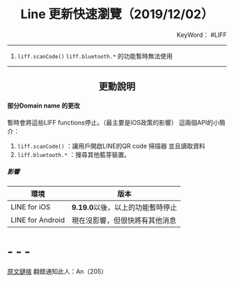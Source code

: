 # <center>Line 更新快速瀏覽（2019/12/02）</center> 
<p align="right">KeyWord： #LIFF </p>

- - -
1. `liff.scanCode()`  `liff.bluetooth.*`  的功能暫時無法使用

- - -
## <center>更動說明</center>
#### 部分Domain name 的更改
暫時會將這些LIFF functions停止。（最主要是IOS政策的影響）
這兩個API的小簡介：
1. `liff.scanCode()`  ：讓用戶開啟LINE的QR code 掃描器 並且讀取資料
2. `liff.bluetooth.*` ：搜尋其他藍芽裝置。

##### 影響
| 環境             | 版本                               |
| ---------------- | ---------------------------------- |
| LINE for iOS     | **9.19.0**以後，以上的功能暫時停止 |
| LINE for Android | 現在沒影響，但很快將有其他消息     |

# - - -
[原文鏈接](https://developers.line.biz/en/news/2019/11/)
翻錯通知此人：An（205）